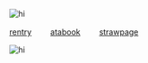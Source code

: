 
![hi](https://komarev.com/ghpvc/?username=military-fashioned) 
 
[rentry](https://rentry.co/doomedcivilization) 
  ㅤ  ㅤ[atabook](https://dancingfactory.atabook.org/)  ㅤ  ㅤ[strawpage](https://robulyaoi.straw.page)

  ![hi](https://files.catbox.moe/5kv6y5.jpg)

